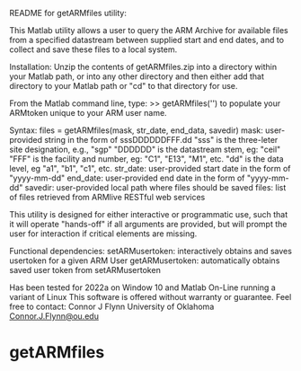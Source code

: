 README for getARMfiles utility:

This Matlab utility allows a user to query the ARM Archive for available files from a specified datastream between supplied start and end dates, and to collect and save these files to a local system.

Installation: Unzip the contents of getARMfiles.zip into a directory within your Matlab path, or into any other directory and then either add that directory to your Matlab path or "cd" to that directory for use.  

From the Matlab command line, type: >> getARMfiles('') to populate your ARMtoken unique to your ARM user name.

Syntax: files = getARMfiles(mask, str_date, end_data, savedir)
mask: user-provided string in the form of sssDDDDDDFFF.dd 
	"sss" is the three-leter site designation, e.g., "sgp"
	"DDDDDD" is the datastream stem, eg: "ceil"
	"FFF" is the facility and number, eg: "C1", "E13", "M1", etc.
	"dd" is the data level, eg "a1", "b1", "c1", etc.
str_date: user-provided start date in the form of "yyyy-mm-dd"
end_date: user-provided end date in the form of "yyyy-mm-dd"
savedir: user-provided local path where files should be saved
files: list of files retrieved from ARMlive RESTful web services

This utility is designed for either interactive or programmatic use, such that it will operate "hands-off" if all arguments are provided, but will prompt the user for interaction if critical elements are missing.

Functional dependencies:
setARMusertoken: interactively obtains and saves usertoken for a given ARM User
getARMusertoken: automatically obtains saved user token from setARMusertoken

Has been tested for 2022a on Window 10 and Matlab On-Line running a variant of Linux
This software is offered without warranty or guarantee.
Feel free to contact:
Connor J Flynn
University of Oklahoma
Connor.J.Flynn@ou.edu




# getARMfiles
